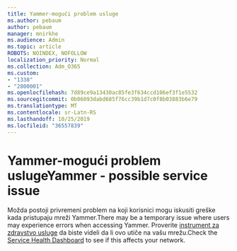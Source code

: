 ```yaml
---
title: Yammer-mogući problem usluge
ms.author: pebaum
author: pebaum
manager: mnirkhe
ms.audience: Admin
ms.topic: article
ROBOTS: NOINDEX, NOFOLLOW
localization_priority: Normal
ms.collection: Adm_O365
ms.custom:
- "1338"
- "2800001"
ms.openlocfilehash: 7d89ce9a13430ac85fe3f634ccd106ef3f1e5532
ms.sourcegitcommit: 0b06093dabd685f76cc39b1d7c0f8b03883b6e79
ms.translationtype: MT
ms.contentlocale: sr-Latn-RS
ms.lasthandoff: 10/25/2019
ms.locfileid: "36557839"
---
```

# <a name="yammer---possible-service-issue"></a><span data-ttu-id="34b76-102">Yammer-mogući problem usluge</span><span class="sxs-lookup"><span data-stu-id="34b76-102">Yammer - possible service issue</span></span>

<span data-ttu-id="34b76-103">Možda postoji privremeni problem na koji korisnici mogu iskusiti greške kada pristupaju mreži Yammer.</span><span class="sxs-lookup"><span data-stu-id="34b76-103">There may be a temporary issue where users may experience errors when accessing Yammer.</span></span> <span data-ttu-id="34b76-104">Proverite [instrument za zdravstvo usluge](https://admin.microsoft.com/AdminPortal/Home#/servicehealth) da biste videli da li ovo utiče na vašu mrežu.</span><span class="sxs-lookup"><span data-stu-id="34b76-104">Check the [Service Health Dashboard](https://admin.microsoft.com/AdminPortal/Home#/servicehealth) to see if this affects your network.</span></span>
